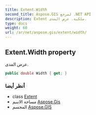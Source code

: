```yaml
---
title: Extent.Width
second_title: Aspose.GIS لمرجع .NET API
description: Extent ملكية. عرض المدى.
type: docs
weight: 60
url: /ar/net/aspose.gis/extent/width/
---
```

## Extent.Width property

عرض المدى.

```csharp
public double Width { get; }
```

### أنظر أيضا

* class [Extent](../)
* مساحة الاسم [Aspose.Gis](../../extent/)
* المجسم [Aspose.GIS](../../../)


